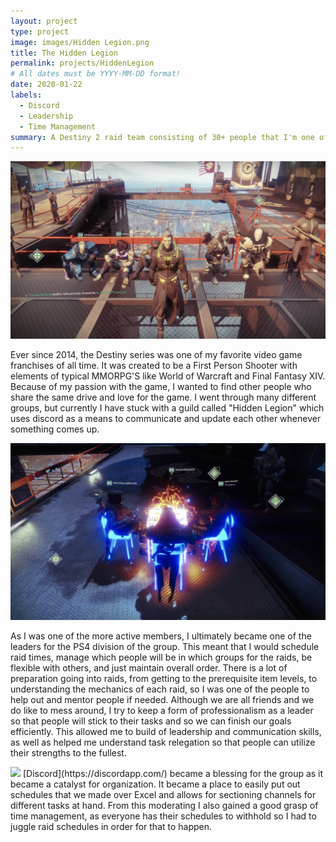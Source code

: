 ```yaml
---
layout: project
type: project
image: images/Hidden Legion.png
title: The Hidden Legion
permalink: projects/HiddenLegion
# All dates must be YYYY-MM-DD format!
date: 2020-01-22
labels:
  - Discord
  - Leadership
  - Time Management
summary: A Destiny 2 raid team consisting of 30+ people that I'm one of the leaders for.  
---
```


<img class="ui large centered image" src=" /images/DestinySquad.JPEG">

Ever since 2014, the Destiny series was one of my favorite video game franchises of all time. It was created to be a First Person Shooter with elements of typical MMORPG'S like World of Warcraft and Final Fantasy XIV. Because of my passion with the game, I wanted to find other people who share the same drive and love for the game. I went through many different groups, but currently I have stuck with a guild called "Hidden Legion" which uses discord as a means to communicate and update each other whenever something comes up.

<img class="ui image" src=" /images/Campfire.JPEG">

As I was one of the more active members, I ultimately became one of the leaders for the PS4 division of the group. This meant that I would schedule raid times, manage which people will be in which groups for the raids, be flexible with others, and just maintain overall order. There is a lot of preparation going into raids, from getting to the prerequisite item levels, to understanding the mechanics of each raid, so I was one of the people to help out and mentor people if needed. Although we are all friends and we do like to mess around, I try to keep a form of professionalism as a leader so that people will stick to their tasks and so we can finish our goals efficiently. This allowed me to build of leadership and communication skills, as well as helped me understand task relegation so that people can utilize their strengths to the fullest.

<img class="ui medium left floated image" src=" /images/cotton-header.png">
[Discord](https://discordapp.com/) became a blessing for the group as it became a catalyst for organization. It became a place to easily put out schedules that we made over Excel and allows for sectioning channels for different tasks at hand. From this moderating I also gained a good grasp of time management, as everyone has their schedules to withhold so I had to juggle raid schedules in order for that to happen. 



